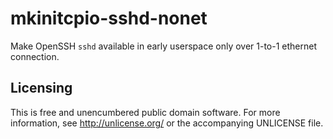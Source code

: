 mkinitcpio-sshd-nonet
=====================

Make OpenSSH `sshd` available in early userspace only over 1-to-1
ethernet connection.


Licensing
---------

This is free and unencumbered public domain software. For more
information, see http://unlicense.org/ or the accompanying UNLICENSE file.
